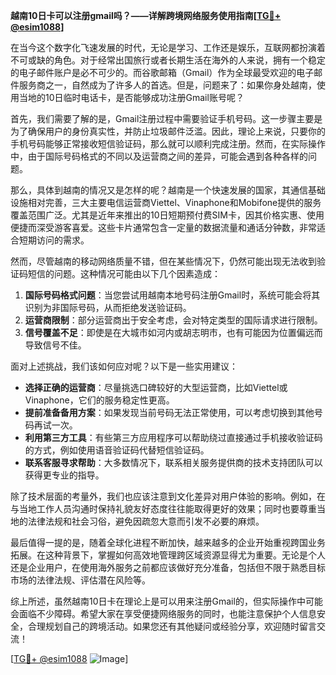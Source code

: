 **越南10日卡可以注册gmail吗？——详解跨境网络服务使用指南[[TG💪+ @esim1088](https://t.me/s/esim1088)]**

在当今这个数字化飞速发展的时代，无论是学习、工作还是娱乐，互联网都扮演着不可或缺的角色。对于经常出国旅行或者长期生活在海外的人来说，拥有一个稳定的电子邮件账户是必不可少的。而谷歌邮箱（Gmail）作为全球最受欢迎的电子邮件服务商之一，自然成为了许多人的首选。但是，问题来了：如果你身处越南，使用当地的10日临时电话卡，是否能够成功注册Gmail账号呢？

首先，我们需要了解的是，Gmail注册过程中需要验证手机号码。这一步骤主要是为了确保用户的身份真实性，并防止垃圾邮件泛滥。因此，理论上来说，只要你的手机号码能够正常接收短信验证码，那么就可以顺利完成注册。然而，在实际操作中，由于国际号码格式的不同以及运营商之间的差异，可能会遇到各种各样的问题。

那么，具体到越南的情况又是怎样的呢？越南是一个快速发展的国家，其通信基础设施相对完善，三大主要电信运营商Viettel、Vinaphone和Mobifone提供的服务覆盖范围广泛。尤其是近年来推出的10日短期预付费SIM卡，因其价格实惠、使用便捷而深受游客喜爱。这些卡片通常包含一定量的数据流量和通话分钟数，非常适合短期访问的需求。

然而，尽管越南的移动网络质量不错，但在某些情况下，仍然可能出现无法收到验证码短信的问题。这种情况可能由以下几个因素造成：

1. **国际号码格式问题**：当您尝试用越南本地号码注册Gmail时，系统可能会将其识别为非国际号码，从而拒绝发送验证码。
2. **运营商限制**：部分运营商出于安全考虑，会对特定类型的国际请求进行限制。
3. **信号覆盖不足**：即使是在大城市如河内或胡志明市，也有可能因为位置偏远而导致信号不佳。

面对上述挑战，我们该如何应对呢？以下是一些实用建议：

- **选择正确的运营商**：尽量挑选口碑较好的大型运营商，比如Viettel或Vinaphone，它们的服务稳定性更高。
- **提前准备备用方案**：如果发现当前号码无法正常使用，可以考虑切换到其他号码再试一次。
- **利用第三方工具**：有些第三方应用程序可以帮助绕过直接通过手机接收验证码的方式，例如使用语音验证码代替短信验证码。
- **联系客服寻求帮助**：大多数情况下，联系相关服务提供商的技术支持团队可以获得更专业的指导。

除了技术层面的考量外，我们也应该注意到文化差异对用户体验的影响。例如，在与当地工作人员沟通时保持礼貌友好态度往往能取得更好的效果；同时也要尊重当地的法律法规和社会习俗，避免因疏忽大意而引发不必要的麻烦。

最后值得一提的是，随着全球化进程不断加快，越来越多的企业开始重视跨国业务拓展。在这种背景下，掌握如何高效地管理跨区域资源显得尤为重要。无论是个人还是企业用户，在使用海外服务之前都应该做好充分准备，包括但不限于熟悉目标市场的法律法规、评估潜在风险等。

综上所述，虽然越南10日卡在理论上是可以用来注册Gmail的，但实际操作中可能会面临不少障碍。希望大家在享受便捷网络服务的同时，也能注意保护个人信息安全，合理规划自己的跨境活动。如果您还有其他疑问或经验分享，欢迎随时留言交流！

[[TG💪+ @esim1088](https://t.me/s/esim1088) ![Image](https://i.postimg.cc/4NQfJmqS/Snipaste-2025-05-13-00-14-12.png)]